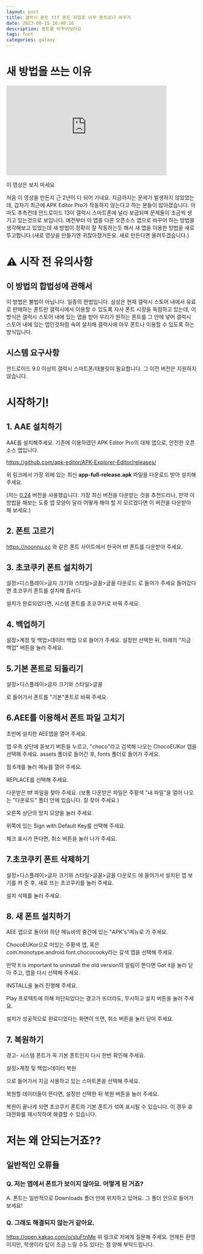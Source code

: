 ```yaml
---
layout: post
title: 갤럭시 폰트 ttf 폰트 파일로 아무 폰트로나 바꾸기
date: 2023-08-15 16:40:16
description: 폰트를 바꾸어보아요
tags: font
categories: galaxy
---
```


# 새 방법을 쓰는 이유

<iframe width="424" height="238" src="https://www.youtube.com/embed/6TzR0KvnJ-E" title="[2022] 갤럭시 기본폰트 ttf 폰트로 아무거로나 바꾸기" frameborder="0" allow="accelerometer; autoplay; clipboard-write; encrypted-media; gyroscope; picture-in-picture" allowfullscreen></iframe>

이 영상은 보지 마세요

처음 이 영상을 만든지 근 2년이 다 되어 가네요. 지금까지는 문제가 발생하지 않았었는데, 갑자기 최근에 APK Editor Pro가 작동하지 않는다고 하는 분들이 많아졌습니다. 아마도 추측컨데 안드로이드 13이 갤럭시 스마트폰에 널리 보급되며 문제들이 조금씩 생기고 있는것으로 보입니다. 예전부터 이 앱을 다른 오픈소스 앱으로 바꾸어 하는 방법을 생각해보고 있었는데 새 방법이 정확히 잘 작동하는듯 해서 새 앱을 이용한 방법을 새로 투고합니다.(새로 영상을 만들기엔 귀찮아졌거든요. 새로 만든다면 올려두겠습니다.)

# ⚠️ 시작 전 유의사항

## 이 방법의 합법성에 관해서

이 방법은 불법이 아닙니다. 일종의 편법입니다. 삼성은 현재 갤럭시 스토어 내에서 유료로 판매하는 폰트만 갤럭시에서 이용할 수 있도록 자사 폰트 시장을 독점하고 있는데, 이 방식은 갤럭시 스토어 내에 있는 앱을 받아 우리가 원하는 폰트를 그 안에 넣어 갤럭시 스토어 내에 있는 앱인것처럼 속여 설치해 갤럭시에 아무 폰트나 이용할 수 있도록 하는 방식입니다.

## 시스템 요구사항

안드로이드 9.0 이상의 갤럭시 스마트폰/태블릿이 필요합니다. 그 이전 버전은 지원하지 않습니다.

# 시작하기!

## 1. AAE 설치하기

AAE를 설치해주세요. 기존에 이용하였던 APK Editor Pro의 대체 앱으로, 안전한 오픈소스 앱입니다.

https://github.com/apk-editor/APK-Explorer-Editor/releases/

위 링크에서 가장 위에 있는 최신 **app-full-release.apk** 파일을 다운로드 받아 설치해 주세요.

(저는 [0.24](https://github.com/apk-editor/APK-Explorer-Editor/releases/download/v0.24/app-full-release.apk) 버전을 사용했습니다. 가장 최신 버전을 다운받는 것을 추천드리나, 만약 이 방법을 해보는 도중 앱 모양이 달라 어떻게 해야 할 지 모르겠다면 이 버전을 다운받아 해 보세요.)

## 2. 폰트 고르기

https://noonnu.cc 와 같은 폰트 사이트에서 한국어 ttf 폰트를 다운받아 주세요.<!--만약 폰트 파일이 otf 파일밖에 없다면, 아래를 참조해 주세요.-->

## 3. 초코쿠키 폰트 설치하기

설정>디스플레이>글자 크기와 스타일>글꼴>글꼴 다운로드
로 들어가 주세요
들어갔다면 초코쿠키 폰트를 설치해 줍시다.

설치가 완료되었다면, 시스템 폰트를 초코쿠키로 바꿔 주세요.

## 4. 백업하기

설정>계정 및 백업>데이터 백업
으로 들어가 주세요. 설정만 선택한 뒤, 아래의 "지금 백업" 버튼을 눌러 주세요.

## 5.기본 폰트로 되돌리기

설정>디스플레이>글자 크기와 스타일>글꼴

로 들어가서 폰트를 "기본"폰트로 바꿔 주세요.

## 6.AEE를 이용해서 폰트 파일 고치기

초반에 설치한 AEE앱을 열어 주세요.

앱 우측 상단에 돋보기 버튼을 누르고, "choco"라고 검색해 나오는 ChocoEUKor 앱을 선택해 주세요.
assets 폴더로 들어간 후, fonts 폴더로 들어가 주세요.

점 6개를 눌러 메뉴를 열어 주세요.

REPLACE를 선택해 주세요.

다운받은 ttf 파일을 찾아 주세요. (보통 다운받은 파일은 주황색 "내 파일"을 열어 나오는 "다운로드" 폴더 안에 있습니다. 잘 찾아 주세요.)

오른쪽 상단의 망치 모양을 눌러 주세요.

위쪽에 있는 Sign with Default Key를 선택해 주세요.

체크 표시가 뜬다면, 취소 버튼을 눌러 나가 주세요.

## 7.초코쿠키 폰트 삭제하기

설정>디스플레이>글자 크기와 스타일>글꼴>글꼴 다운로드
에 들어가서 설치된 앱 보기를 켜 준 후, 새로 뜨는 초코쿠키를 눌러 주세요.

설치 삭제를 눌러 주세요.

## 8. 새 폰트 설치하기

AEE 앱으로 돌아와 하단 메뉴바의 중간에 있는 "APK's"메뉴로 가 주세요.

ChocoEUKor으로 떠있는 주황색 앱, 혹은 com.monotype.android.font.chococooky라는 갈색 앱을 선택해 주세요.

만약 It is important to uninstall the old version의 알림이 뜬다면 Got it을 눌러 닫아 주고, 앱을 다시 선택해 주세요.

INSTALL을 눌러 진행해 주세요.

Play 프로텍트에 의해 차단되었다는 경고가 뜨더라도, 무시하고 설치 버튼을 눌러 주세요.

설치가 성공적으로 완료디었다는 화면이 뜨면, 취소 버튼을 눌러 닫아 주세요.

## 7. 복원하기

경고- 시스템 폰트가 꼭 기본 폰트인지 다시 한번 확인해 주세요.

설정>계정 및 백업>데이터 복원

으로 들어가서 지금 사용하고 있는 스마트폰을 선택해 주세요.

복원할 데이터들이 뜬다면, 설정만 선택한 뒤 복원 버튼을 눌러 주세요.

복원이 끝나게 되면 초코쿠키 폰트와 기본 폰트가 섞여 표시될 수 있습니다. 이 경우 휴대전화를 재시작하여 해결할 수 있습니다.

# 저는 왜 안되는거죠??

## 일반적인 오류들

### Q. 저는 앱에서 폰트가 보이지 않아요. 어떻게 된 거죠?

A. 폰트는 일반적으로 Downloads 폴더 안에 위치하고 있어요. 그 폴더 안으로 들어가 보세요!

<!--
### Q. 저는 ttf 파일이 아니라 otf 파일의 폰트밖에 가지고 있지 않아요
A.
-->

### Q. 그래도 해결되지 않는거 같아요.

https://open.kakao.com/o/sIuFtnMe
위 링크로 저에게 질문해 주세요. 언제든 환영이지만, 학생이라 답이 조금 느릴 수도 있다는 점 양해 부탁드립니다.
